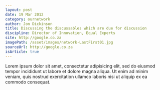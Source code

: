 ```yaml
---
layout: post
date: 19 Mar 2012
category: ournetwork
author: Jon Dickinson 
title: Discussing the discussables which are due for discussion
discipline: Director of Innovation, Equal Experts
site: http://google.co.za
imagePath: /asset/images/network-LastFirst01.jpg
sourceUrl: http://google.co.za
isArticle: true
---
```

Lorem ipsum dolor sit amet, consectetur adipisicing elit, sed do eiusmod tempor incididunt ut labore et dolore magna aliqua. Ut enim ad minim veniam, quis nostrud exercitation ullamco laboris nisi ut aliquip ex ea commodo consequat.